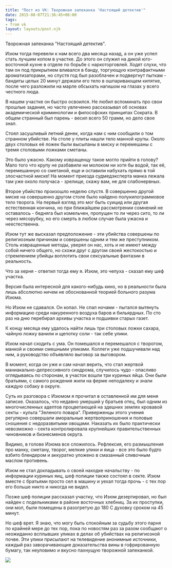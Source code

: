 ```yaml
---
title: "Пост из VK: Творожная запеканка 'Настоящий детектив'"
date: 2015-08-07T21:36:45+06:00
tags:
- from vk
layout: layouts/post.njk
---
```

Творожная запеканка "Настоящий детектив".

Изюм тогда перевели к нам всего два месяца назад, а он уже успел стать лучшим копом в участке. До этого он служил на дикой юго-восточной кухне в отделе по борьбе с наркоторговлей. Ходят слухи, что там он под прикрытием вливался в банду, торгующую контрафактными ароматизаторами, но спустя год был разоблачен и подвергнут пыткам - бандиты целых 20 минут держали его тело в ошпаривающем кипятке, после чего разложили на марле обсыхать нагишом на глазах у всего честного люда.

В нашем участке он быстро освоился. Не любил вспоминать про свои прошлые задания, но часто увлеченно рассказывал об основах академической криминологии и философских принципах Сократа. В общем странный был парень - весил всего 50 грамм, но дело свое знал.

Стоял засушливый летний денек, когда нам с ним сообщили о том странном убийстве. На столе у плиты нашли тело манной крупы. Около двух столовых её ложек были высыпаны в миску и перемешаны с тремя столовыми ложками сметаны. 

Это было ужасно. Какому извращенцу такое могло прийти в голову? Мало того что крупу не разбавили ни молоком ни хотя бы водой, так её, перемешанную со сметаной, еще и оставили набухать прямо в той злосчастной миске! На момент приезда судмедэксперта манка лежала там уже около получаса - зрелище, скажу вам, не для слабонервных.

Второе убийство произошло неделю спустя. В совершенно другой миске на совершенно другом столе было найдено полукилограммовое тело творога. На первый взгляд это мог быть суицид или другая естественная кончина, но при ближайшем рассмотрении сомнений не оставалось - бедняга был измельчен, пропущен то ли через сито, то ли через мясорубку, но его смерть в любом случае была ужасна и неестественна.

Изюм тут же высказал предположение - эти убийства совершены по религиозным причинам и совершены одним и тем же преступником. Столь извращенные методы, уверял он нас, хоть и не имеют между собой ничего общего, но схожи друг с другом своей жестокостью и стремлением убийцы воплотить свои сексуальные фантазии в реальность. 

Что за херня - ответил тогда ему я.
Изюм, это чепуха - сказал ему шеф участка.

Версия была интересной для какого-нибудь кино, но в реальности была лишь абсолютно ничем не обоснованной теорией больного разума Изюма.

Но Изюм не сдавался. Он копал. Не спал ночами - пытался вытянуть информацию среди накуренного воздуха баров и бильярдных. По сто раз на дню перебирал архивы участка и подшивки старых газет.

К концу месяца ему удалось найти лишь три столовых ложки сахара, чайную ложку ванили и щепотку соли - так себе улики.

Изюм начал сходить с ума. Он помешался и перемешался с творогом, манкой и своими смешными уликами. Коллеги уже подшучивали над ним, а руководство объявляло выговор за выговором.

В момент, когда он уже и сам начал верить, что стал жертвой маниакально-депрессивного синдрома, случилось чудо - опасливо оглядываясь по сторонам, в участок вошли три куриных яйца. Они были братьями, с самого рождения жили на ферме неподалеку и знали каждую собаку в округе. 

Суть их разговора с Изюмом я прочитал в оставленной им для меня записке. Оказалось, что недавно умерший у братьев отец, был одним из многочисленных адептов процветающей на здешних землях кровавой секты - культа "Зеленого повара". Приверженцы этого учения регулярно совершали аморальные жертвоприношения и половые сношения с недоразвитыми овощами. Наказать их было практически невозможно - секта контролировала крупнейших правительственных чиновников и бизнесменов округа.

Видимо, в голове Изюма все сложилось. Рефлексия, его размышления про манку, сметану, творог, мелкие улики и яица - все это было будто взбито блендером и аккуратно уложено в смазанный сливочным маслом противень.

Изюм не стал докладывать о своей находке начальству - по информации куриных яиц, шеф полиции также состоял в секте.
Изюм вместе с братьями просто сел в машину и уехал тогда прочь - с тех пор его больше никто и никогда не видел.

Позже шеф полиции рассказал участку, что Изюм дезертировал, но был найден с подельниками в районе восточных хлебниц. За их проступки, они мол, были помещены в разогретую до 180 C духовку сроком на 45 минут.

Но шеф врет. Я знаю, что могу быть спокойным за судьбу этого парня по крайней мере до тех пор, пока по новостям раз за разом сообщают о неожиданно всплывших уликах в делах об убийствах на религиозной почве. Эти улики присылают на телевидение анонимные источники, каждый раз заворачивающие доказательства вины в гофрированную бумагу, так неуловимо и вкусно пахнущую творожной запеканкой.

![](https://sun9-26.userapi.com/c624222/v624222200/3db26/sy6CejVMOdI.jpg)